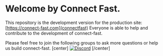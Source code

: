 # Welcome by Connect Fast. 

This repository is the development version for the production site: [https://connect-fast.com](connectfast)
Everyone is able to help and contribute to the development of connect-fast. 


Please feel free to join the following groups to ask more questions or help us build connect-fast. 
[center]
[![Discord](https://img.shields.io/badge/discord-join%20chat-blue.svg)](https://discord.gg/3hE2pmEP)
[/center]

